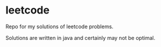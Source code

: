 # leetcode
Repo for my solutions of leetcode problems.

Solutions are written in java and certainly may not be optimal.
